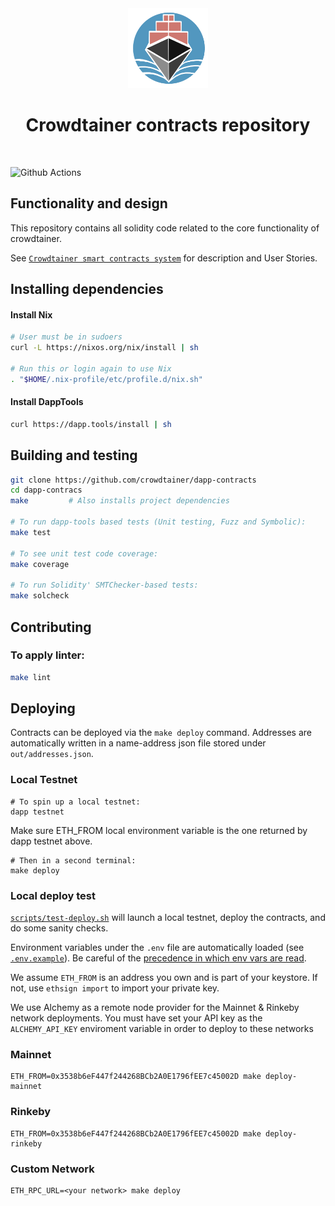 <div style="text-align:center"><img src="logo.png" alt="Crowdtainer" height="128px"/>

<h1> Crowdtainer contracts repository </h1> </div>
<br/>

![Github Actions](https://github.com/gakonst/dapptools-template/workflows/Tests/badge.svg)

## Functionality and design

This repository contains all solidity code related to the core functionality of crowdtainer.

See [`Crowdtainer smart contracts system`](./UserStories.md) for description and User Stories.

## Installing dependencies

#### Install Nix

```sh
# User must be in sudoers
curl -L https://nixos.org/nix/install | sh

# Run this or login again to use Nix
. "$HOME/.nix-profile/etc/profile.d/nix.sh"
```

#### Install DappTools

```sh
curl https://dapp.tools/install | sh
```

## Building and testing

```sh
git clone https://github.com/crowdtainer/dapp-contracts
cd dapp-contracs
make         # Also installs project dependencies

# To run dapp-tools based tests (Unit testing, Fuzz and Symbolic):
make test

# To see unit test code coverage:
make coverage

# To run Solidity' SMTChecker-based tests:
make solcheck
```

## Contributing

### To apply linter:
```sh
make lint
```
## Deploying

Contracts can be deployed via the `make deploy` command. Addresses are automatically
written in a name-address json file stored under `out/addresses.json`.

### Local Testnet

```
# To spin up a local testnet:
dapp testnet

```
Make sure ETH_FROM local environment variable is the one returned by dapp testnet above.

```
# Then in a second terminal:
make deploy
```

### Local deploy test

[`scripts/test-deploy.sh`](./scripts/test-deploy.sh) will launch a local testnet, deploy the contracts, and do some sanity checks.

Environment variables under the `.env` file are automatically loaded (see [`.env.example`](./.env.example)).
Be careful of the [precedence in which env vars are read](https://github.com/dapphub/dapptools/tree/2cf441052489625f8635bc69eb4842f0124f08e4/src/dapp#precedence).

We assume `ETH_FROM` is an address you own and is part of your keystore.
If not, use `ethsign import` to import your private key.

We use Alchemy as a remote node provider for the Mainnet & Rinkeby network deployments.
You must have set your API key as the `ALCHEMY_API_KEY` enviroment variable in order to
deploy to these networks

### Mainnet

```
ETH_FROM=0x3538b6eF447f244268BCb2A0E1796fEE7c45002D make deploy-mainnet
```

### Rinkeby

```
ETH_FROM=0x3538b6eF447f244268BCb2A0E1796fEE7c45002D make deploy-rinkeby
```

### Custom Network

```
ETH_RPC_URL=<your network> make deploy
```
